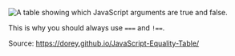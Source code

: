![A table showing which JavaScript arguments are true and false.](http://i.stack.imgur.com/35MpY.png)

This is why you should always use `===` and `!==`.

Source: https://dorey.github.io/JavaScript-Equality-Table/